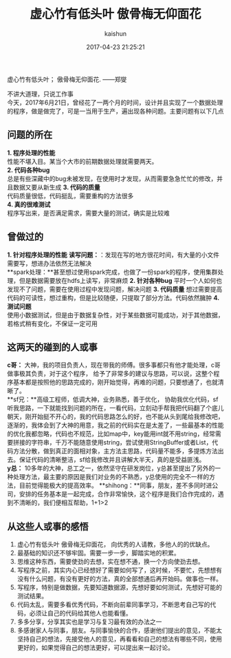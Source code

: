 ﻿---
title: 虚心竹有低头叶 傲骨梅无仰面花
date: 2017-04-23 21:25:21
tags: [随笔]
categories: [随笔]
author: kaishun
id: 49
permalink: mylife1
---

 虚心竹有低头叶； 
傲骨梅无仰面花.
——郑燮  


不讲大道理，只说工作事  
今天，2017年6月21日，曾经花了一两个月的时间，设计并且实现了一个数据处理的程序，做是做完了，可是一当用于生产，遍出现各种问题。主要问题有以下几点  
## **问题的所在**
**1. 程序处理的性能**  
性能不堪入目。某当个大市的前期数据处理就需要两天。  
**2. 代码各种bug**  
总是有些深藏中的bug未被发现，在使用时才发现，从而需要急急忙忙的修改，并且数据又要从新生成
**3. 代码的质量**  
代码质量很低，代码挺乱，需要重构的方法很多  
**4. 真的很难测试**  
程序写出来，是否满足需求，需要大量的测试，确实是比较难

## **曾做过的**
**1. 针对程序处理的性能**
**读写问题：**：发现在写的地方很花时间，有大量的小文件需要写，想进办法依然无法解决  
**spark处理：**甚至想过使用spark完成，也做了一份spark的程序，使用集群处理，但是数据需要放在hdfs上读写，非常麻烦
**2. 针对各种bug**
平时一个人如何也发现不了问题，需要在使用过程中发现问题，解决问题
**3. 代码质量**
想过需要提高代码的可读性，想过重构，但是比较随便，只提取了部分方法。代码依然臃肿
**4. 测试问题**  
使用小数据测试，但是由于数据复杂性，对于某些数据可能成功，对于其他数据，若格式稍有变化，不保证一定可用

## **这两天的碰到的人或事**
**c哥：** 大神，我的项目负责人，现在带我的师傅。很多事都只有他才能处理，c哥做事极其负责，对于这个程序，  给予了非常多的建议与思路，可以说，这整个程序基本都是按照他的思路完成的，刚开始觉得，再难的问题，只要想通了，也就清晰了。   
**sf兄：**高级工程师，低调大神，业务熟悉，善于优化， 协助我优化代码，sf听我思路，一下就能找到问题的所在，一看代码，立刻动手帮我把代码翻了个底儿朝天，刚开始挺不开心的，我的代码思路怎么的好，也不能从头到尾给我修改吧，逐渐的，我体会到了大神的用意，我之前的代码实在是太差了，一些最基本的性能的优化我都忽略，代码也不规范，比如map中，key能用int就不用string，经常需要拼接的字符串，千万不能随意使用string，尝试使用StringBuffer或者List，代码方法分散，做到真正的面相对象，主方法主思路，代码量不能多，多提炼方法出去。保证代码的清晰整洁，sf给我修改并且讲解大半天，真的是受益匪浅。  
**y总：** 10多年的大神，总工之一，依然坚守在研发岗位，y总甚至提出了另外的一种处理方法，最主要的原因是我们对业务的不熟悉，y总使用的完全不一样的方法，目前觉得能极大的提高效率。
**shihong：**同事，朋友，差不多同时进公司，安排的任务基本是一起完成，合作非常愉快，这个程序是我们合作完成的，遇到不清晰的，我们便相互帮助，1+1>2

## **从这些人或事的感悟**
1. 虚心竹有低头叶 傲骨梅无仰面花， 向优秀的人请教，多他人的的优缺点。
2. 最基础的知识还不够牢固。需要一步一步，脚踏实地的积累。  
3. 思维这种东西，需要使劲的去想，实在想不通，换一个方向使劲去想。
4. 写程序之前，其实内心已经想好了需要如何写了，这时候，不要忙，先想想有没有什么问题，有没有更好的方法，真的全部想通后再开始码。做事也一样。
5. 写程序，特别是做数据，先要知道数据源，先想好要如何测试，先想好可能的测试结果。
6. 代码太乱，需要多看优秀代码，不断向前辈同事学习，不断思考自己写的代码，必须让自己的代码给其他人也能看懂。  
7. 多多分享，分享其实也是学习与复习最有效的办法之一  
8. 多感谢家人与同事，朋友。与同事愉快的合作，感谢他们提出的意见，不能太坚持自己的想法，先接受他人的意见，再看看和自己的想法有哪些不同，使用更好的，如果觉得自己的想法更好，可以提出来一起讨论。